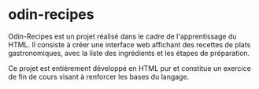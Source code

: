 # odin-recipes

Odin-Recipes est un projet réalisé dans le cadre de l'apprentissage du HTML. Il consiste à créer une interface web affichant des recettes de plats gastronomiques, avec la liste des ingrédients et les étapes de préparation.

Ce projet est entièrement développé en HTML pur et constitue un exercice de fin de cours visant à renforcer les bases du langage.